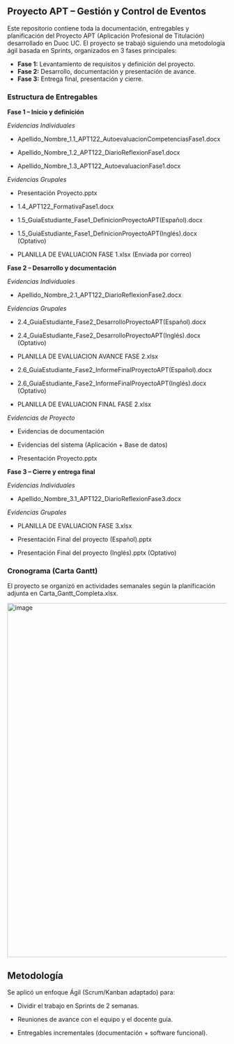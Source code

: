 ## Proyecto APT – Gestión y Control de Eventos
Este repositorio contiene toda la documentación, entregables y planificación del Proyecto APT (Aplicación Profesional de Titulación) desarrollado en Duoc UC.
El proyecto se trabajó siguiendo una metodología ágil basada en Sprints, organizados en 3 fases principales:
- **Fase 1:** Levantamiento de requisitos y definición del proyecto.
- **Fase 2:** Desarrollo, documentación y presentación de avance.
- **Fase 3:** Entrega final, presentación y cierre.

### Estructura de Entregables
**Fase 1 – Inicio y definición**

*Evidencias Individuales*
- Apellido_Nombre_1.1_APT122_AutoevaluacionCompetenciasFase1.docx

- Apellido_Nombre_1.2_APT122_DiarioReflexionFase1.docx

- Apellido_Nombre_1.3_APT122_AutoevaluacionFase1.docx

*Evidencias Grupales*
- Presentación Proyecto.pptx

- 1.4_APT122_FormativaFase1.docx

- 1.5_GuiaEstudiante_Fase1_DefinicionProyectoAPT(Español).docx

- 1.5_GuiaEstudiante_Fase1_DefinicionProyectoAPT(Inglés).docx (Optativo)

- PLANILLA DE EVALUACION FASE 1.xlsx (Enviada por correo)

**Fase 2 – Desarrollo y documentación**

*Evidencias Individuales*

- Apellido_Nombre_2.1_APT122_DiarioReflexionFase2.docx

*Evidencias Grupales*

- 2.4_GuiaEstudiante_Fase2_DesarrolloProyectoAPT(Español).docx

- 2.4_GuiaEstudiante_Fase2_DesarrolloProyectoAPT(Inglés).docx (Optativo)

- PLANILLA DE EVALUACION AVANCE FASE 2.xlsx

- 2.6_GuiaEstudiante_Fase2_InformeFinalProyectoAPT(Español).docx

- 2.6_GuiaEstudiante_Fase2_InformeFinalProyectoAPT(Inglés).docx (Optativo)

- PLANILLA DE EVALUACION FINAL FASE 2.xlsx

*Evidencias de Proyecto*

- Evidencias de documentación

- Evidencias del sistema (Aplicación + Base de datos)

- Presentación Proyecto.pptx

**Fase 3 – Cierre y entrega final**

*Evidencias Individuales*

- Apellido_Nombre_3.1_APT122_DiarioReflexionFase3.docx

*Evidencias Grupales*

- PLANILLA DE EVALUACION FASE 3.xlsx

- Presentación Final del proyecto (Español).pptx

- Presentación Final del proyecto (Inglés).pptx (Optativo)


### Cronograma (Carta Gantt)

El proyecto se organizó en actividades semanales según la planificación adjunta en Carta_Gantt_Completa.xlsx.

<img width="1776" height="813" alt="image" src="https://github.com/user-attachments/assets/6bc0a0f4-0700-4026-ac00-1b50af973f39" />

## Metodología

Se aplicó un enfoque Ágil (Scrum/Kanban adaptado) para:

- Dividir el trabajo en Sprints de 2 semanas.

- Reuniones de avance con el equipo y el docente guía.

- Entregables incrementales (documentación + software funcional).

